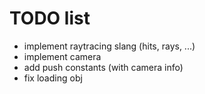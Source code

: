 # TODO list

- implement raytracing slang (hits, rays, ...)
- implement camera
- add push constants (with camera info)
- fix loading obj